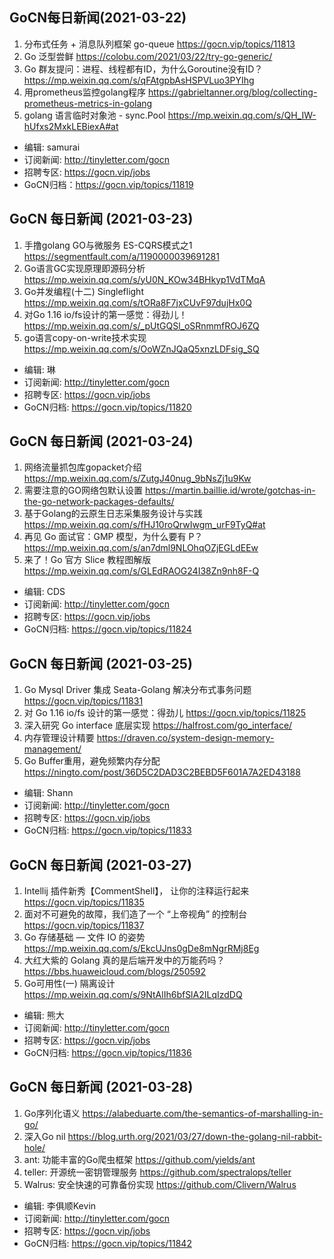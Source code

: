 ## GoCN每日新闻(2021-03-22)

1. 分布式任务 + 消息队列框架 go-queue https://gocn.vip/topics/11813
2. Go 泛型尝鲜 https://colobu.com/2021/03/22/try-go-generic/
3. Go 群友提问：进程、线程都有ID，为什么Goroutine没有ID？https://mp.weixin.qq.com/s/qFAtgpbAsHSPVLuo3PYIhg
4. 用prometheus监控golang程序 https://gabrieltanner.org/blog/collecting-prometheus-metrics-in-golang
5. golang 语言临时对象池 - sync.Pool https://mp.weixin.qq.com/s/QH_IW-hUfxs2MxkLEBiexA#at

- 编辑: samurai
- 订阅新闻: http://tinyletter.com/gocn
- 招聘专区: https://gocn.vip/jobs
- GoCN归档：https://gocn.vip/topics/11819

## GoCN 每日新闻 (2021-03-23)

1. 手撸golang GO与微服务 ES-CQRS模式之1 https://segmentfault.com/a/1190000039691281
2. Go语言GC实现原理即源码分析 https://mp.weixin.qq.com/s/yU0N_KOw34BHkyp1VdTMqA	
3. Go并发编程(十二) Singleflight https://mp.weixin.qq.com/s/tORa8F7jxCUvF97dujHx0Q
4. 对Go 1.16 io/fs设计的第一感觉：得劲儿！ https://mp.weixin.qq.com/s/_pUtGQSl_oSRnmmfROJ6ZQ
5. go语言copy-on-write技术实现 https://mp.weixin.qq.com/s/OoWZnJQaQ5xnzLDFsig_SQ

- 编辑: 琳 
- 订阅新闻: http://tinyletter.com/gocn
- 招聘专区: https://gocn.vip/jobs
- GoCN归档: https://gocn.vip/topics/11820

## GoCN 每日新闻 (2021-03-24)

1. 网络流量抓包库gopacket介绍 https://mp.weixin.qq.com/s/ZutgJ40nug_9bNsZj1u9Kw
2. 需要注意的GO网络包默认设置 https://martin.baillie.id/wrote/gotchas-in-the-go-network-packages-defaults/ 
3. 基于Golang的云原生日志采集服务设计与实践 https://mp.weixin.qq.com/s/fHJ10roQrwIwgm_urF9TyQ#at
4. 再见 Go 面试官：GMP 模型，为什么要有 P？ https://mp.weixin.qq.com/s/an7dml9NLOhqOZjEGLdEEw
5. 来了！Go 官方 Slice 教程图解版 https://mp.weixin.qq.com/s/GLEdRAOG24I38Zn9nh8F-Q

- 编辑: CDS
- 订阅新闻: http://tinyletter.com/gocn
- 招聘专区: https://gocn.vip/jobs
- GoCN归档: https://gocn.vip/topics/11824

## GoCN 每日新闻 (2021-03-25)

1. Go Mysql Driver 集成 Seata-Golang 解决分布式事务问题 https://gocn.vip/topics/11831
2. 对 Go 1.16 io/fs 设计的第一感觉：得劲儿 https://gocn.vip/topics/11825
3. 深入研究 Go interface 底层实现 https://halfrost.com/go_interface/
4. 内存管理设计精要 https://draven.co/system-design-memory-management/
5. Go Buffer重用，避免频繁内存分配 https://ningto.com/post/36D5C2DAD3C2BEBD5F601A7A2ED43188

- 编辑: Shann
- 订阅新闻: http://tinyletter.com/gocn
- 招聘专区: https://gocn.vip/jobs
- GoCN归档: https://gocn.vip/topics/11833

## GoCN 每日新闻 (2021-03-27)

1. Intellij 插件新秀【CommentShell】， 让你的注释运行起来 https://gocn.vip/topics/11835
2. 面对不可避免的故障，我们造了一个 “上帝视角” 的控制台 https://gocn.vip/topics/11837
3. Go 存储基础 — 文件 IO 的姿势 https://mp.weixin.qq.com/s/EkcUJns0gDe8mNgrRMj8Eg
4. 大红大紫的 Golang 真的是后端开发中的万能药吗？ https://bbs.huaweicloud.com/blogs/250592
5. Go可用性(一) 隔离设计 https://mp.weixin.qq.com/s/9NtAlIh6bfSlA2ILqIzdDQ

- 编辑: 熊大
- 订阅新闻: http://tinyletter.com/gocn
- 招聘专区: https://gocn.vip/jobs
- GoCN归档: https://gocn.vip/topics/11836

## GoCN 每日新闻 (2021-03-28)

1. Go序列化语义 https://alabeduarte.com/the-semantics-of-marshalling-in-go/
2. 深入Go nil https://blog.urth.org/2021/03/27/down-the-golang-nil-rabbit-hole/
3. ant: 功能丰富的Go爬虫框架 https://github.com/yields/ant
4. teller: 开源统一密钥管理服务 https://github.com/spectralops/teller
5. Walrus: 安全快速的可靠备份实现 https://github.com/Clivern/Walrus

* 编辑: 李俱顺Kevin
* 订阅新闻: http://tinyletter.com/gocn
* 招聘专区: https://gocn.vip/jobs
* GoCN归档:  https://gocn.vip/topics/11842

